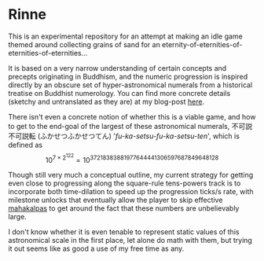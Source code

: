 # Rinne

This is an experimental repository for an attempt at making an idle game themed around collecting grains of sand for an eternity-of-eternities-of-eternities-of-eternities...

It is based on a very narrow understanding of certain concepts and precepts originating in Buddhism, and the numeric progression is inspired directly by an obscure set of hyper-astronomical numerals from a historical treatise on Buddhist numerology. You can find more concrete details (sketchy and untranslated as they are) at my blog-post [here](https://mukankei-nashi.blogspot.com/2024/11/its-all-about-or-archive-of-sino.html).

There isn't even a concrete notion of whether this is a viable game, and how to get to the end-goal of the largest of these astronomical numerals, 不可説不可説転 (ふかせつふかせつてん) '*fu-ka-setsu-fu-ka-setsu-ten*', which is defined as $$10^{7\times2^{122}} = 10^{37218383881977644441306597687849648128}$$

Though still very much a conceptual outline, my current strategy for getting even close to progressing along the square-rule tens-powers track is to incorporate both time-dilation to speed up the progression ticks/s rate, with milestone unlocks that eventually allow the player to skip effective [mahakalpas](https://en.wikipedia.org/wiki/Kalpa_(time)) to get around the fact that these numbers are unbelievably large.

I don't know whether it is even tenable to represent static values of this astronomical scale in the first place, let alone do math with them, but trying it out seems like as good a use of my free time as any.
